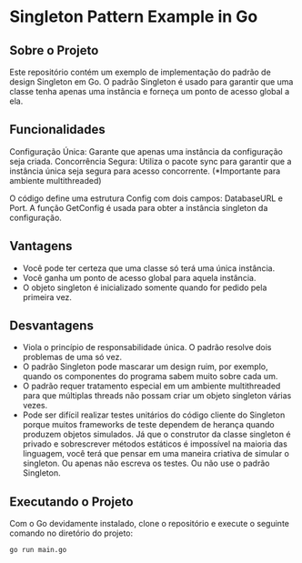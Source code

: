 # Singleton Pattern Example in Go

## Sobre o Projeto
Este repositório contém um exemplo de implementação do padrão de design Singleton em Go. O padrão Singleton é usado para garantir que uma classe tenha apenas uma instância e forneça um ponto de acesso global a ela.

## Funcionalidades
Configuração Única: Garante que apenas uma instância da configuração seja criada.
Concorrência Segura: Utiliza o pacote sync para garantir que a instância única seja segura para acesso concorrente. (*Importante para ambiente multithreaded)

O código define uma estrutura Config com dois campos: DatabaseURL e Port. A função GetConfig é usada para obter a instância singleton da configuração.

## Vantagens

- Você pode ter certeza que uma classe só terá uma única instância.
- Você ganha um ponto de acesso global para aquela instância.
- O objeto singleton é inicializado somente quando for pedido pela primeira vez.

## Desvantagens

- Viola o princípio de responsabilidade única. O padrão resolve dois problemas de uma só vez.
- O padrão Singleton pode mascarar um design ruim, por exemplo, quando os componentes do programa sabem muito sobre cada um.
- O padrão requer tratamento especial em um ambiente multithreaded para que múltiplas threads não possam criar um objeto singleton várias vezes.
- Pode ser difícil realizar testes unitários do código cliente do Singleton porque muitos frameworks de teste dependem de herança quando produzem objetos simulados. Já que o construtor da classe singleton é privado e sobrescrever métodos estáticos é impossível na maioria das linguagem, você terá que pensar em uma maneira criativa de simular o singleton. Ou apenas não escreva os testes. Ou não use o padrão Singleton.

## Executando o Projeto
Com o Go devidamente instalado, clone o repositório e execute o seguinte comando no diretório do projeto:

```bash
go run main.go

